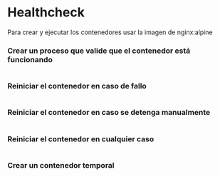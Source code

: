 # Healthcheck
Para crear y ejecutar los contenedores usar la imagen de nginx:alpine


### Crear un proceso que valide que el contenedor está funcionando

```

```

### Reiniciar el contenedor en caso de fallo

```

```

### Reiniciar el contenedor en caso se detenga manualmente

```

```

### Reiniciar el contenedor en cualquier caso

```

```

### Crear un contenedor temporal

```

```